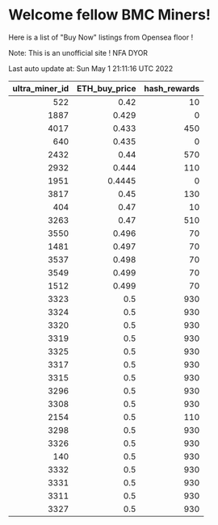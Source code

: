 # Welcome fellow BMC Miners!
Here is a list of "Buy Now" listings from Opensea floor !

Note: This is an unofficial site ! NFA DYOR


Last auto update at: Sun May  1 21:11:16 UTC 2022


|   ultra_miner_id |   ETH_buy_price |   hash_rewards |
|-----------------:|----------------:|---------------:|
|              522 |          0.42   |             10 |
|             1887 |          0.429  |              0 |
|             4017 |          0.433  |            450 |
|              640 |          0.435  |              0 |
|             2432 |          0.44   |            570 |
|             2932 |          0.444  |            110 |
|             1951 |          0.4445 |              0 |
|             3817 |          0.45   |            130 |
|              404 |          0.47   |             10 |
|             3263 |          0.47   |            510 |
|             3550 |          0.496  |             70 |
|             1481 |          0.497  |             70 |
|             3537 |          0.498  |             70 |
|             3549 |          0.499  |             70 |
|             1512 |          0.499  |             70 |
|             3323 |          0.5    |            930 |
|             3324 |          0.5    |            930 |
|             3320 |          0.5    |            930 |
|             3319 |          0.5    |            930 |
|             3325 |          0.5    |            930 |
|             3317 |          0.5    |            930 |
|             3315 |          0.5    |            930 |
|             3296 |          0.5    |            930 |
|             3308 |          0.5    |            930 |
|             2154 |          0.5    |            110 |
|             3298 |          0.5    |            930 |
|             3326 |          0.5    |            930 |
|              140 |          0.5    |            930 |
|             3332 |          0.5    |            930 |
|             3331 |          0.5    |            930 |
|             3311 |          0.5    |            930 |
|             3327 |          0.5    |            930 |